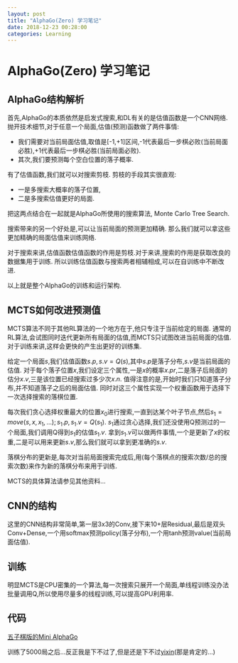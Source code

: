 ```yaml
---
layout: post
title: "AlphaGo(Zero) 学习笔记"
date: 2018-12-23 00:28:00
categories: Learning
---
```



# AlphaGo(Zero) 学习笔记

## AlphaGo结构解析

首先,AlphaGo的本质依然是启发式搜索,和DL有关的是估值函数是一个CNN网络.
抛开技术细节,对于任意一个局面,估值(预测)函数做了两件事情:
  * 我们需要对当前局面估值,取值是[-1,+1]区间,-1代表最后一步棋必败(当前局面必胜),+1代表最后一步棋必胜(当前局面必败).
  * 其次,我们要预测每个空白位置的落子概率.

有了估值函数,我们就可以对搜索剪枝. 剪枝的手段其实很直观:
  * 一是多搜索大概率的落子位置,
  * 二是多搜索估值更好的局面. 

把这两点结合在一起就是AlphaGo所使用的搜索算法, Monte Carlo Tree Search. 

搜索带来的另一个好处是,可以让当前局面的预测更加精确. 那么我们就可以拿这些更加精确的局面估值来训练网络. 

对于搜索来讲,估值函数估值函数的作用是剪枝.对于来讲,搜索的作用是获取改良的数据集用于训练. 所以训练估值函数与搜索两者相辅相成,可以在自训练中不断改进.

以上就是整个AlphaGo的训练和运行架构.

## MCTS如何改进预测值

MCTS算法不同于其他RL算法的一个地方在于,他只专注于当前给定的局面. 通常的RL算法,会试图同时迭代更新所有局面的估值,而MCTS只试图改进当前局面的估值. 对于训练来讲,这样会更快的产生出更好的训练集.

给定一个局面$s$,我们估值函数$s.p,s.v = Q(s)$,其中$s.p$是落子分布,$s.v$是当前局面的估值. 对于每个落子位置$x$,我们设定三个属性,一是$x$的概率$x.pr$,二是落子后局面的估分$x.v$,三是该位置已经搜索过多少次$x.n$. 值得注意的是,开始时我们只知道落子分布,并不知道落子之后的局面估值. 同时对这三个属性实现一个权重函数用于选择下一次选择搜索的落棋位置.

每次我们贪心选择权重最大的位置$x_0$进行搜索,一直到达某个叶子节点,然后$s_1 = move(s,x,x_1,\dots); s_1.p, s_1.v = Q(s_1)$. $s_1$通过贪心选择,我们还没使用Q预测过的一个局面,我们调用Q得到$s_1$的估值$s_1.v$. 拿到$s_1.v$可以做两件事情,一个是更新了$x$的权重,二是可以用来更新$s.v$,那么我们就可以拿到更准确的$s.v$.

落棋分布的更新是,每次对当前局面搜索完成后,用(每个落棋点的搜索次数/总的搜索次数)来作为新的落棋分布来用于训练.

MCTS的具体算法请参见其他资料...


## CNN的结构

这里的CNN结构非常简单,第一层3x3的Conv,接下来10+层Residual,最后是双头Conv+Dense,一个用softmax预测policy(落子分布),一个用tanh预测value(当前局面估值).

## 训练

明显MCTS是CPU密集的一个算法,每一次搜索只展开一个局面,单线程训练没办法批量调用Q,所以使用尽量多的线程训练,可以提高GPU利用率.

## 代码

[五子棋版的Mini AlphaGo](https://github.com/FiveEyes/GomokuZero)

训练了5000局之后...反正我是下不过了,但是还是下不过[yixin](https://www.aiexp.info/pages/yixin-cn.html)(那是肯定的...)
